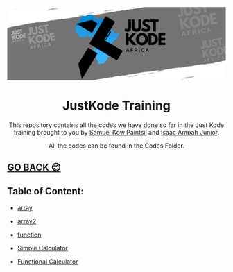 <img src="../.././files/JUST KODE.png">

<h1 align="center"> JustKode Training </h1>

<p align=center>This repository contains all the codes we have done so far in the Just Kode training brought to you by <a href="https://github.com/Sami64">Samuel Kow Paintsil</a> and <a href="https://github.com/isaacampah222">Isaac Ampah Junior</a>.</p>

<p align=center>All the codes can be found in the <a>Codes Folder</a>.</p>

<h2><a href="../.././README.md">GO BACK 😊</a></h2>

<h2>Table of Content:</h2>

- <a href="./array.cpp">array</a>

- <a href="./array2.cpp">array2</a>

- <a href="./function.cpp">function</a>

- <a href="./simple calculator.cpp">Simple Calculator</a>

- <a href="./calculator.cpp">Functional Calculator</a>
